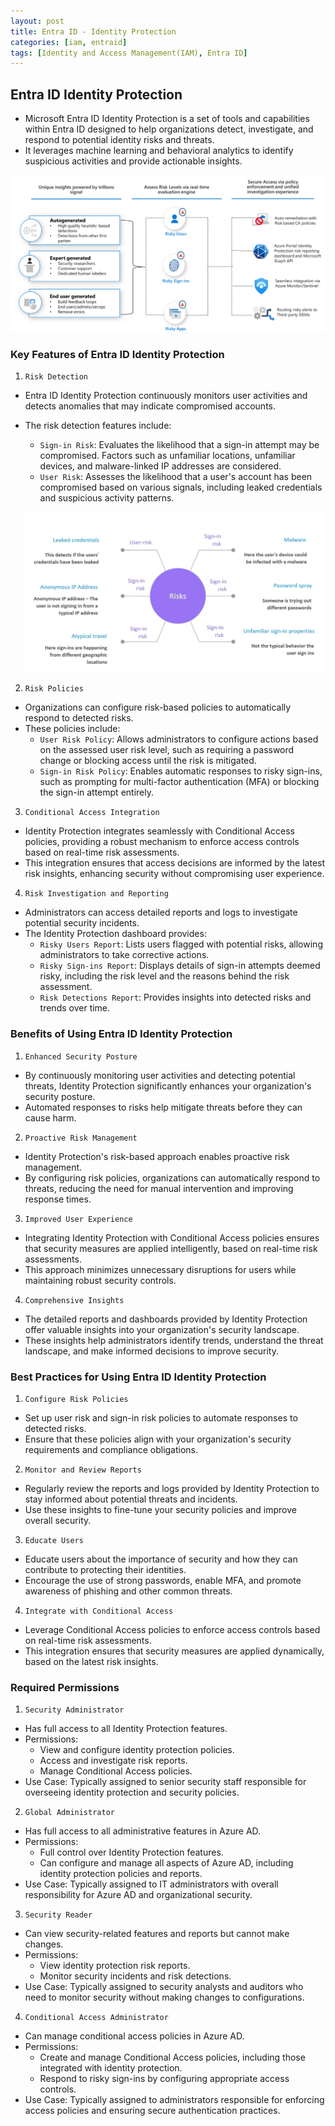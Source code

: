 ```yaml
---
layout: post
title: Entra ID - Identity Protection
categories: [iam, entraid]
tags: [Identity and Access Management(IAM), Entra ID]
---
```


## Entra ID Identity Protection
- Microsoft Entra ID Identity Protection is a set of tools and capabilities within Entra ID designed to help organizations detect, investigate, and respond to potential identity risks and threats. 
- It leverages machine learning and behavioral analytics to identify suspicious activities and provide actionable insights.


![Entra ID Identity Protectino](/assets/img/iam/azureentraid/microsoft-entra-identity-protection.png)


### Key Features of Entra ID Identity Protection

1. `Risk Detection`
- Entra ID Identity Protection continuously monitors user activities and detects anomalies that may indicate compromised accounts. 
- The risk detection features include:
    + `Sign-in Risk`: Evaluates the likelihood that a sign-in attempt may be compromised. Factors such as unfamiliar locations, unfamiliar devices, and malware-linked IP addresses are considered.
    + `User Risk`: Assesses the likelihood that a user's account has been compromised based on various signals, including leaked credentials and suspicious activity patterns.

    ![Risks](/assets/img/iam/azureentraid/risks-in-entra-id.png)


2. `Risk Policies`
- Organizations can configure risk-based policies to automatically respond to detected risks. 
- These policies include:
    + `User Risk Policy`: Allows administrators to configure actions based on the assessed user risk level, such as requiring a password change or blocking access until the risk is mitigated.
    + `Sign-in Risk Policy`: Enables automatic responses to risky sign-ins, such as prompting for multi-factor authentication (MFA) or blocking the sign-in attempt entirely.

3. `Conditional Access Integration`
- Identity Protection integrates seamlessly with Conditional Access policies, providing a robust mechanism to enforce access controls based on real-time risk assessments. 
- This integration ensures that access decisions are informed by the latest risk insights, enhancing security without compromising user experience.

4. `Risk Investigation and Reporting`
- Administrators can access detailed reports and logs to investigate potential security incidents. 
- The Identity Protection dashboard provides:
    + `Risky Users Report`: Lists users flagged with potential risks, allowing administrators to take corrective actions.
    + `Risky Sign-ins Report`: Displays details of sign-in attempts deemed risky, including the risk level and the reasons behind the risk assessment.
    + `Risk Detections Report`: Provides insights into detected risks and trends over time.

### Benefits of Using Entra ID Identity Protection
1. `Enhanced Security Posture`
- By continuously monitoring user activities and detecting potential threats, Identity Protection significantly enhances your organization's security posture. 
- Automated responses to risks help mitigate threats before they can cause harm.

2. `Proactive Risk Management`
- Identity Protection's risk-based approach enables proactive risk management. 
- By configuring risk policies, organizations can automatically respond to threats, reducing the need for manual intervention and improving response times.

3. `Improved User Experience`
- Integrating Identity Protection with Conditional Access policies ensures that security measures are applied intelligently, based on real-time risk assessments. 
- This approach minimizes unnecessary disruptions for users while maintaining robust security controls.

4. `Comprehensive Insights`
- The detailed reports and dashboards provided by Identity Protection offer valuable insights into your organization's security landscape. 
- These insights help administrators identify trends, understand the threat landscape, and make informed decisions to improve security.

### Best Practices for Using Entra ID Identity Protection
1. `Configure Risk Policies`
- Set up user risk and sign-in risk policies to automate responses to detected risks. 
- Ensure that these policies align with your organization's security requirements and compliance obligations.

2. `Monitor and Review Reports`
- Regularly review the reports and logs provided by Identity Protection to stay informed about potential threats and incidents. 
- Use these insights to fine-tune your security policies and improve overall security.

3. `Educate Users`
- Educate users about the importance of security and how they can contribute to protecting their identities. 
- Encourage the use of strong passwords, enable MFA, and promote awareness of phishing and other common threats.

4. `Integrate with Conditional Access`
- Leverage Conditional Access policies to enforce access controls based on real-time risk assessments. 
- This integration ensures that security measures are applied dynamically, based on the latest risk insights.

### Required Permissions

1. `Security Administrator`
- Has full access to all Identity Protection features.
- Permissions:
    + View and configure identity protection policies.
    + Access and investigate risk reports.
    + Manage Conditional Access policies.
- Use Case: Typically assigned to senior security staff responsible for overseeing identity protection and security policies.

2. `Global Administrator`
- Has full access to all administrative features in Azure AD.
- Permissions:
    + Full control over Identity Protection features.
    + Can configure and manage all aspects of Azure AD, including identity protection policies and reports.
- Use Case: Typically assigned to IT administrators with overall responsibility for Azure AD and organizational security.

3. `Security Reader`
- Can view security-related features and reports but cannot make changes.
- Permissions:
    + View identity protection risk reports.
    + Monitor security incidents and risk detections.
- Use Case: Typically assigned to security analysts and auditors who need to monitor security without making changes to configurations.

4. `Conditional Access Administrator`
- Can manage conditional access policies in Azure AD.
- Permissions:
    + Create and manage Conditional Access policies, including those integrated with identity protection.
    + Respond to risky sign-ins by configuring appropriate access controls.
- Use Case: Typically assigned to administrators responsible for enforcing access policies and ensuring secure authentication practices.